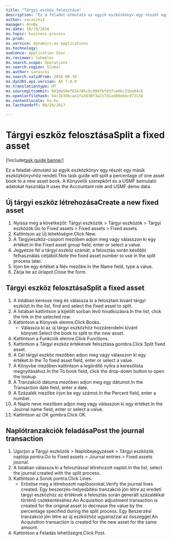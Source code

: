 ```yaml
--- 
title: "Tárgyi eszköz felosztása"
description: "Ez a feladat-útmutató az egyik eszközkönyv egy részét egy másik eszközkönyvhöz rendeli."
author: saraschi2
manager: AnnBe
ms.date: 10/19/2016
ms.topic: business-process
ms.prod: 
ms.service: dynamics-ax-applications
ms.technology: 
audience: Application User
ms.reviewer: twheeloc
ms.search.scope: Operations
ms.search.region: Global
ms.author: saraschi
ms.search.validFrom: 2016-06-30
ms.dyn365.ops.version: AX 7.0.0
ms.translationtype: HT
ms.sourcegitcommit: 663da58ef01b705c0c984fbfd3fce8bc31be04c6
ms.openlocfilehash: b4c1b39bcae1fa3830f3a217d1ad89e84cd72134
ms.contentlocale: hu-hu
ms.lasthandoff: 08/29/2017

---
```

# <a name="split-a-fixed-asset"></a><span data-ttu-id="5aa30-103">Tárgyi eszköz felosztása</span><span class="sxs-lookup"><span data-stu-id="5aa30-103">Split a fixed asset</span></span>

[!include[task guide banner](../../includes/task-guide-banner.md)]

<span data-ttu-id="5aa30-104">Ez a feladat-útmutató az egyik eszközkönyv egy részét egy másik eszközkönyvhöz rendeli.</span><span class="sxs-lookup"><span data-stu-id="5aa30-104">This task guide will split a percentage of one asset book to a new asset book.</span></span>  <span data-ttu-id="5aa30-105">A Könyvelői szerepkört és a USMF bemutató adatokat használja.</span><span class="sxs-lookup"><span data-stu-id="5aa30-105">It uses the Accountant role and USMF demo data.</span></span>


## <a name="create-a-new-fixed-asset"></a><span data-ttu-id="5aa30-106">Új tárgyi eszköz létrehozása</span><span class="sxs-lookup"><span data-stu-id="5aa30-106">Create a new fixed asset</span></span>
1. <span data-ttu-id="5aa30-107">Nyissa meg a következőt: Tárgyi eszközök > Tárgyi eszközök > Tárgyi eszközök.</span><span class="sxs-lookup"><span data-stu-id="5aa30-107">Go to Fixed assets > Fixed assets > Fixed assets.</span></span>
2. <span data-ttu-id="5aa30-108">Kattintson az Új lehetőségre.</span><span class="sxs-lookup"><span data-stu-id="5aa30-108">Click New.</span></span>
3. <span data-ttu-id="5aa30-109">A Tárgyieszköz-csoport mezőben adjon meg vagy válasszon ki egy értéket.</span><span class="sxs-lookup"><span data-stu-id="5aa30-109">In the Fixed asset group field, enter or select a value.</span></span>
4. <span data-ttu-id="5aa30-110">Jegyezze fel a tárgyi eszköz számát, a felosztás során későbbi felhasználás céljából.</span><span class="sxs-lookup"><span data-stu-id="5aa30-110">Note the fixed asset number to use in the split process later.</span></span>
5. <span data-ttu-id="5aa30-111">Írjon be egy értéket a Név mezőbe.</span><span class="sxs-lookup"><span data-stu-id="5aa30-111">In the Name field, type a value.</span></span>
6. <span data-ttu-id="5aa30-112">Zárja be az űrlapot.</span><span class="sxs-lookup"><span data-stu-id="5aa30-112">Close the form.</span></span>

## <a name="split-a-fixed-asset"></a><span data-ttu-id="5aa30-113">Tárgyi eszköz felosztása</span><span class="sxs-lookup"><span data-stu-id="5aa30-113">Split a fixed asset</span></span>
1. <span data-ttu-id="5aa30-114">A listában keresse meg és válassza ki a felosztani kívánt tárgyi eszközt.</span><span class="sxs-lookup"><span data-stu-id="5aa30-114">In the list, find and select the fixed asset to split.</span></span>
2. <span data-ttu-id="5aa30-115">A listában kattintson a kijelölt sorban lévő hivatkozásra.</span><span class="sxs-lookup"><span data-stu-id="5aa30-115">In the list, click the link in the selected row.</span></span>
3. <span data-ttu-id="5aa30-116">Kattintson a Könyvek elemre.</span><span class="sxs-lookup"><span data-stu-id="5aa30-116">Click Books.</span></span>
    * <span data-ttu-id="5aa30-117">Válassza ki az új tárgyi eszközhöz hozzárendelni kívánt könyvet.</span><span class="sxs-lookup"><span data-stu-id="5aa30-117">Select the book to split to the new asset.</span></span>  
4. <span data-ttu-id="5aa30-118">Kattintson a Funkciók elemre.</span><span class="sxs-lookup"><span data-stu-id="5aa30-118">Click Functions.</span></span>
5. <span data-ttu-id="5aa30-119">Kattintson a Tárgyi eszköz értékének felosztása gombra.</span><span class="sxs-lookup"><span data-stu-id="5aa30-119">Click Split fixed asset.</span></span>
6. <span data-ttu-id="5aa30-120">A Cél tárgyi eszköz mezőben adjon meg vagy válasszon ki egy értéket.</span><span class="sxs-lookup"><span data-stu-id="5aa30-120">In the To fixed asset field, enter or select a value.</span></span>
7. <span data-ttu-id="5aa30-121">A Könyvbe mezőben kattintson a legördítő nyílra a keresőlista megnyitásához.</span><span class="sxs-lookup"><span data-stu-id="5aa30-121">In the To book field, click the drop-down button to open the lookup.</span></span>
8. <span data-ttu-id="5aa30-122">A Tranzakció dátuma mezőben adjon meg egy dátumot.</span><span class="sxs-lookup"><span data-stu-id="5aa30-122">In the Transaction date field, enter a date.</span></span>
9. <span data-ttu-id="5aa30-123">A Százalék mezőbe írjon be egy számot.</span><span class="sxs-lookup"><span data-stu-id="5aa30-123">In the Percent field, enter a number.</span></span>
10. <span data-ttu-id="5aa30-124">A Napló neve mezőben adjon meg vagy válasszon ki egy értéket.</span><span class="sxs-lookup"><span data-stu-id="5aa30-124">In the Journal name field, enter or select a value.</span></span>
11. <span data-ttu-id="5aa30-125">Kattintson az OK gombra.</span><span class="sxs-lookup"><span data-stu-id="5aa30-125">Click OK.</span></span>

## <a name="post-the-journal-transaction"></a><span data-ttu-id="5aa30-126">Naplótranzakciók feladása</span><span class="sxs-lookup"><span data-stu-id="5aa30-126">Post the journal transaction</span></span>
1. <span data-ttu-id="5aa30-127">Ugorjon a Tárgyi eszközök > Naplóbejegyzések > Tárgyi eszközök naplója pontra.</span><span class="sxs-lookup"><span data-stu-id="5aa30-127">Go to Fixed assets > Journal entries > Fixed assets journal.</span></span>
2. <span data-ttu-id="5aa30-128">A listában válassza ki a felosztással létrehozott naplót.</span><span class="sxs-lookup"><span data-stu-id="5aa30-128">In the list, select the journal created with the split process.</span></span>
3. <span data-ttu-id="5aa30-129">Kattintson a Sorok pontra.</span><span class="sxs-lookup"><span data-stu-id="5aa30-129">Click Lines.</span></span>
    * <span data-ttu-id="5aa30-130">Erősítse meg a létrehozott naplósorokat.</span><span class="sxs-lookup"><span data-stu-id="5aa30-130">Verify the journal lines created.</span></span>  <span data-ttu-id="5aa30-131">Egy beszerzés-helyesbítési tranzakció jön létre az eredeti tárgyi eszközhöz az értéknek a felosztás során generált százalékkal történő csökkentéséhez.</span><span class="sxs-lookup"><span data-stu-id="5aa30-131">An Acquisition adjustment transaction is created for the original asset to decrease the value by the percentage specified during the split process.</span></span>  <span data-ttu-id="5aa30-132">Egy Beszerzési tranzakció jön létre az új eszközhöz ugyanazzal az összeggel.</span><span class="sxs-lookup"><span data-stu-id="5aa30-132">An Acquisition transaction is created for the new asset for the same amount.</span></span>  
4. <span data-ttu-id="5aa30-133">Kattintson a Feladás lehetőségre.</span><span class="sxs-lookup"><span data-stu-id="5aa30-133">Click Post.</span></span>


